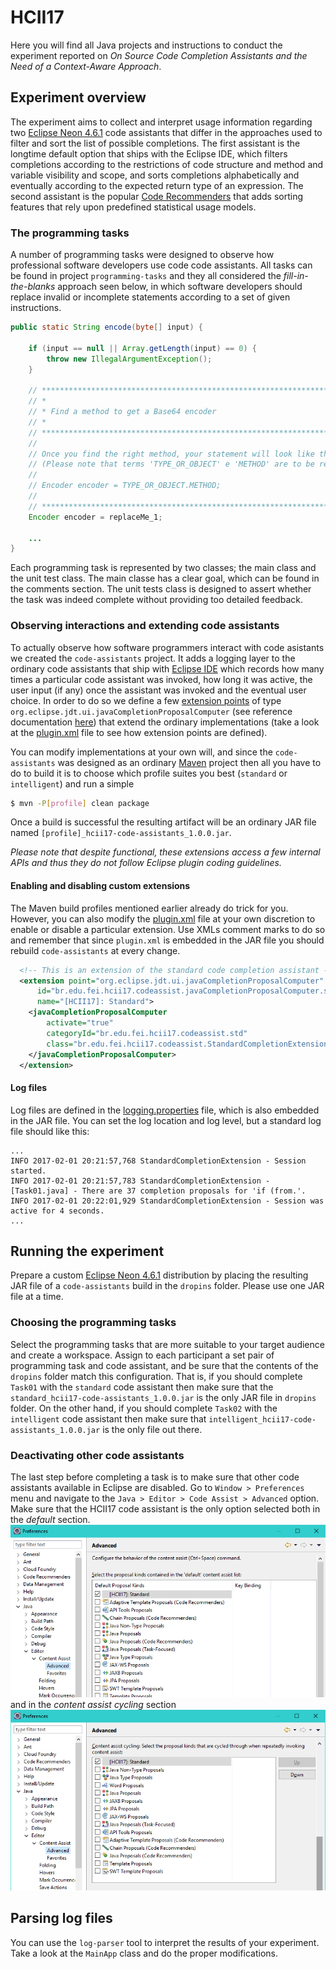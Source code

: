 # HCII17

Here you will find all Java projects and instructions to conduct the experiment reported on 
_On Source Code Completion Assistants and the Need of a Context-Aware Approach_.

## Experiment overview
The experiment aims to collect and interpret usage information regarding two [Eclipse Neon 4.6.1](https://eclipse.org/neon/) code assistants that differ in the approaches used to filter and sort the list of possible completions. The first assistant is the longtime default option that ships with the Eclipse IDE, which filters completions according to the restrictions of code structure and method and variable visibility and scope, and sorts completions alphabetically and eventually according to the expected return type of an expression. The second assistant is the popular [Code Recommenders](https://eclipse.org/recommenders) that adds sorting features that rely upon predefined statistical usage models.

### The programming tasks
A number of programming tasks were designed to observe how professional software developers use code code assistants. All tasks can be found in project `programming-tasks` and they all considered the _fill-in-the-blanks_ approach seen below, in which software developers should replace invalid or incomplete statements according to a set of given instructions.
```java
public static String encode(byte[] input) {

    if (input == null || Array.getLength(input) == 0) {
        throw new IllegalArgumentException();
    }
    
    // ********************************************************************************
    // *
    // * Find a method to get a Base64 encoder
    // *
    // ********************************************************************************
    //
    // Once you find the right method, your statement will look like this:
    // (Please note that terms 'TYPE_OR_OBJECT' e 'METHOD' are to be replaced)
    //
    // Encoder encoder = TYPE_OR_OBJECT.METHOD;
    //
    // ********************************************************************************
    Encoder encoder = replaceMe_1; 

    ...
}
```
Each programming task is represented by two classes; the main class and the unit test class. The main classe has a clear goal, which can be found in the comments section. The unit tests class is designed to assert whether the task was indeed complete without providing too detailed feedback.

### Observing interactions and extending code assistants
To actually observe how software programmers interact with code asistants we created the `code-assistants` project. It adds a logging layer to the ordinary code assistants that ship with [Eclipse IDE](https://www.eclipse.org) which records how many times a particular code assistant was invoked, how long it was active, the user input (if any) once the assistant was invoked and the eventual user choice.
In order to do so we define a few [extension points](http://www.vogella.com/tutorials/EclipseExtensionPoint/article.html) of type `org.eclipse.jdt.ui.javaCompletionProposalComputer` (see reference documentation [here](http://help.eclipse.org/neon/index.jsp?topic=%2Forg.eclipse.jdt.doc.isv%2Freference%2Fextension-points%2Forg_eclipse_jdt_ui_javaCompletionProposalComputer.html)) that extend the ordinary implementations (take a look at the [plugin.xml](/code-assistants/src/main/resources/plugin.xml) file to see how extension points are defined).

You can modify implementations at your own will, and since the `code-assistants` was designed as an ordinary [Maven](https://www.maven.org) project then all you have to do to build it is to choose which profile suites you best (`standard` or `intelligent`) and run a simple
```sh
$ mvn -P[profile] clean package
```

Once a build is successful the resulting artifact will be an ordinary JAR file named `[profile]_hcii17-code-assistants_1.0.0.jar`.

*Please note that despite functional, these extensions access a few internal APIs and thus they do not follow Eclipse plugin coding guidelines.*

#### Enabling and disabling custom extensions
The Maven build profiles mentioned earlier already do trick for you. However, you can also modify the [plugin.xml](/code-assistants/src/main/resources/plugin.xml) file at your own discretion to enable or disable a particular extension. Use XMLs comment marks to do so and remember that since `plugin.xml` is embedded in the JAR file you should rebuild `code-assistants` at every change.
```xml
  <!-- This is an extension of the standard code completion assistant -->
  <extension point="org.eclipse.jdt.ui.javaCompletionProposalComputer"
      id="br.edu.fei.hcii17.codeassist.javaCompletionProposalComputer.std"
      name="[HCII17]: Standard">
    <javaCompletionProposalComputer
        activate="true"
        categoryId="br.edu.fei.hcii17.codeassist.std"
        class="br.edu.fei.hcii17.codeassist.StandardCompletionExtension">
    </javaCompletionProposalComputer>   
  </extension>
```

#### Log files
Log files are defined in the [logging.properties](/code-assistants/src/main/resources/logging.properties) file, which is also embedded in the JAR file. You can set the log location and log level, but a standard log file should like this:
```
...
INFO 2017-02-01 20:21:57,768 StandardCompletionExtension - Session started.
INFO 2017-02-01 20:21:57,783 StandardCompletionExtension - [Task01.java] - There are 37 completion proposals for 'if (from.'.
INFO 2017-02-01 20:22:01,929 StandardCompletionExtension - Session was active for 4 seconds.
...
```

## Running the experiment
Prepare a custom [Eclipse Neon 4.6.1](https://eclipse.org/neon/) distribution by placing the resulting JAR file of a `code-assistants` build in the `dropins` folder. Please use one JAR file at a time. 

### Choosing the programming tasks
Select the programming tasks that are more suitable to your target audience and create a workspace. Assign to each participant a set pair of programming task and code assistant, and be sure that the contents of the `dropins` folder match this configuration. That is, if you should complete `Task01` with the `standard` code assistant then make sure that the `standard_hcii17-code-assistants_1.0.0.jar` is the only JAR file in `dropins` folder. On the other hand, if you should complete `Task02` with the `intelligent` code assistant then make sure that `intelligent_hcii17-code-assistants_1.0.0.jar` is the only file out there.

### Deactivating other code assistants
The last step before completing a task is to make sure that other code assistants available in Eclipse are disabled. Go to `Window > Preferences` menu and navigate to the `Java > Editor > Code Assist > Advanced` option.
Make sure that the HCII17 code assistant is the only option selected both in the _default_ section.
![Java > Editor > Code Assist > Advanced > Default section](_images/cfg-default-section.png)
and in the _content assist cycling_ section
![Java > Editor > Code Assist > Advanced > Default section](_images/cfg-content-assist-cycling-section.png)

## Parsing log files
You can use the `log-parser` tool to interpret the results of your experiment. Take a look at the `MainApp` class and do the proper modifications.
